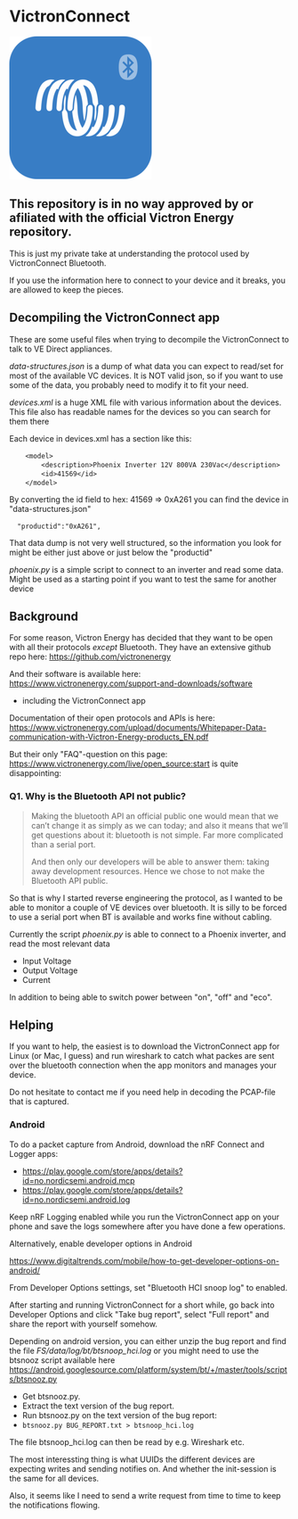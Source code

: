 # VictronConnect
<img src="https://github.com/Olen/VictronConnect/blob/master/VictronConnect.png?raw=true">

## This repository is in no way approved by or afiliated with the official Victron Energy repository.  
This is just my private take at understanding the protocol used by VictronConnect Bluetooth.

If you use the information here to connect to your device and it breaks, you are allowed to keep the pieces.

## Decompiling the VictronConnect app

These are some useful files when trying to decompile the VictronConnect to talk to VE Direct appliances.

*data-structures.json* is a dump of what data you can expect to read/set for most of the available VC devices.  It is NOT valid json, so if you want to use some of the data, you probably need to modify it to fit your need.

*devices.xml* is a huge XML file with various information about the devices. This file also has readable names for the devices so you can search for them there

Each device in devices.xml has a section like this:
```
    <model>
        <description>Phoenix Inverter 12V 800VA 230Vac</description>
        <id>41569</id>
    </model>
```
By converting the id field to hex: 41569 => 0xA261 you can find the device in "data-structures.json"
```
  "productid":"0xA261",
```
That data dump is not very well structured, so the information you look for might be either just above or just below the "productid"

*phoenix.py* is a simple script to connect to an inverter and read some data.  Might be used as a starting point if you want to test the same for another device


## Background

For some reason, Victron Energy has decided that they want to be open with all their protocols _except_ Bluetooth.
They have an extensive github repo here: https://github.com/victronenergy

And their software is available here: https://www.victronenergy.com/support-and-downloads/software
- including the VictronConnect app

Documentation of their open protocols and APIs is here: https://www.victronenergy.com/upload/documents/Whitepaper-Data-communication-with-Victron-Energy-products_EN.pdf

But their only "FAQ"-question on this page: https://www.victronenergy.com/live/open_source:start is quite disappointing:

### Q1. Why is the Bluetooth API not public?
> Making the bluetooth API an official public one would mean that we can’t change it as simply as we can today; and also it means that we’ll get questions about it: bluetooth is not simple. Far more complicated than a serial port.
> 
> And then only our developers will be able to answer them: taking away development resources. Hence we chose to not make the Bluetooth API public.

So that is why I started reverse engineering the protocol, as I wanted to be able to monitor a couple of VE devices over bluetooth.  It is silly to be forced to use a serial port when BT is available and works fine without cabling.

Currently the script *phoenix.py* is able to connect to a Phoenix inverter, and read the most relevant data
- Input Voltage
- Output Voltage
- Current

In addition to being able to switch power between "on", "off" and "eco".


## Helping

If you want to help, the easiest is to download the VictronConnect app for Linux (or Mac, I guess) and run wireshark to catch what packes are sent over the bluetooth connection when the app monitors and manages your device.

Do not hesitate to contact me if you need help in decoding the PCAP-file that is captured.

### Android
To do a packet capture from Android, download the nRF Connect and Logger apps: 
* https://play.google.com/store/apps/details?id=no.nordicsemi.android.mcp
* https://play.google.com/store/apps/details?id=no.nordicsemi.android.log

Keep nRF Logging enabled while you run the VictronConnect app on your phone and save the logs somewhere after you have done a few operations.

Alternatively, enable developer options in Android

https://www.digitaltrends.com/mobile/how-to-get-developer-options-on-android/

From Developer Options settings, set "Bluetooth HCI snoop log" to enabled. 

After starting and running VictronConnect for a short while, go back into Developer Options and click "Take bug report", select "Full report" and share the report with yourself somehow.

Depending on android version, you can either unzip the bug report and find the file *FS/data/log/bt/btsnoop_hci.log* or you might need to use the btsnooz script available here https://android.googlesource.com/platform/system/bt/+/master/tools/scripts/btsnooz.py

* Get btsnooz.py.
* Extract the text version of the bug report.
* Run btsnooz.py on the text version of the bug report:
* `btsnooz.py BUG_REPORT.txt > btsnoop_hci.log`

The file btsnoop_hci.log can then be read by e.g. Wireshark etc.


The most interessting thing is what UUIDs the different devices are expecting writes and sending notifies on.  And whether the init-session is the same for all devices.

Also, it seems like I need to send a write request from time to time to keep the notifications flowing.



